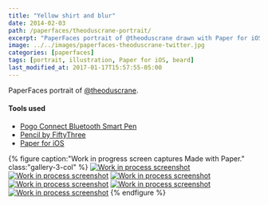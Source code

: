 ```yaml
---
title: "Yellow shirt and blur"
date: 2014-02-03
path: /paperfaces/theoduscrane-portrait/
excerpt: "PaperFaces portrait of @theoduscrane drawn with Paper for iOS on an iPad."
image: ../../images/paperfaces-theoduscrane-twitter.jpg
categories: [paperfaces]
tags: [portrait, illustration, Paper for iOS, beard]
last_modified_at: 2017-01-17T15:57:55-05:00
---
```


PaperFaces portrait of [@theoduscrane](https://twitter.com/theoduscrane).

#### Tools used

- [Pogo Connect Bluetooth Smart Pen](https://www.amazon.com/gp/product/B009K448L4/ref=as_li_ss_tl?ie=UTF8&camp=1789&creative=390957&creativeASIN=B009K448L4&linkCode=as2&tag=mademist-20)
- [Pencil by FiftyThree](https://www.amazon.com/FiftyThree-Digital-Stylus-Pencil-iPhone/dp/B01JJBUYR4/ref=as_li_ss_tl?keywords=pencil+53&qid=1550586265&s=gateway&sr=8-3&linkCode=ll1&tag=mademist-20&linkId=0134793cb840affff60f2e45a7f64678&language=en_US)
- [Paper for iOS](https://paper.bywetransfer.com/)

{% figure caption:"Work in progress screen captures Made with Paper." class:"gallery-3-col" %}
[![Work in process screenshot](../../images/paperfaces-theoduscrane-process-1-600.jpg)](../../images/paperfaces-theoduscrane-process-1-lg.jpg)
[![Work in process screenshot](../../images/paperfaces-theoduscrane-process-2-600.jpg)](../../images/paperfaces-theoduscrane-process-2-lg.jpg)
[![Work in process screenshot](../../images/paperfaces-theoduscrane-process-3-600.jpg)](../../images/paperfaces-theoduscrane-process-3-lg.jpg)
[![Work in process screenshot](../../images/paperfaces-theoduscrane-process-4-600.jpg)](../../images/paperfaces-theoduscrane-process-4-lg.jpg)
[![Work in process screenshot](../../images/paperfaces-theoduscrane-process-5-600.jpg)](../../images/paperfaces-theoduscrane-process-5-lg.jpg)
[![Work in process screenshot](../../images/paperfaces-theoduscrane-process-6-600.jpg)](../../images/paperfaces-theoduscrane-process-6-lg.jpg)
{% endfigure %}
